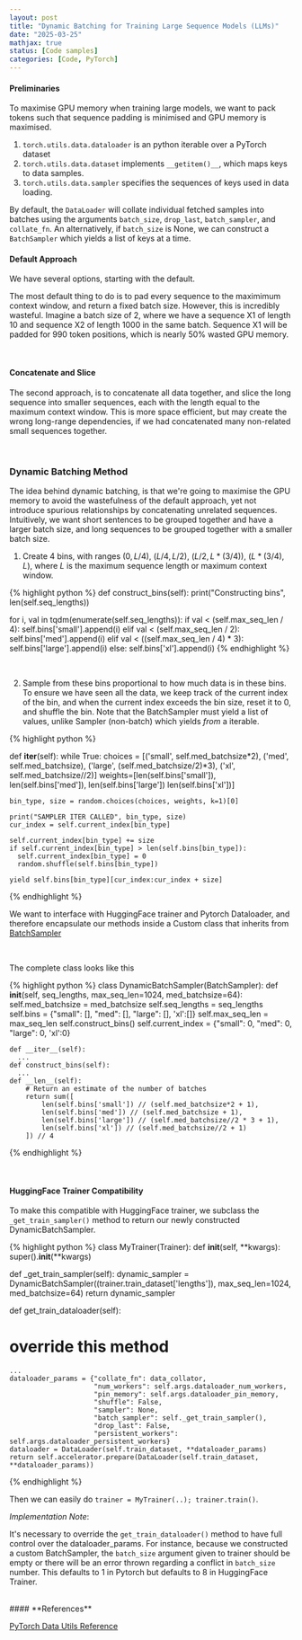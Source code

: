 ```yaml
---
layout: post
title: "Dynamic Batching for Training Large Sequence Models (LLMs)"
date: "2025-03-25"
mathjax: true
status: [Code samples]
categories: [Code, PyTorch]
---
```



#### **Preliminaries**

To maximise GPU memory when training large models, we want to pack tokens such that sequence padding is minimised and GPU memory is maximised. 

1. `torch.utils.data.dataloader` is an python iterable over a PyTorch dataset
2. `torch.utils.data.dataset` implements `__getitem()__`, which maps keys to data samples.
3. `torch.utils.data.sampler` specifies the sequences of keys used in data loading.

By default, the `DataLoader` will collate individual fetched samples into batches using the arguments `batch_size`, `drop_last`, `batch_sampler`, and `collate_fn`. An alternatively, if `batch_size` is None, we can construct a `BatchSampler` which yields a list of keys at a time.


#### **Default Approach**

We have several options, starting with the default.

The most default thing to do is to pad every sequence to the maximimum context window, and return a fixed batch size. However, this is incredibly wasteful. Imagine a batch size of 2, where we have a sequence X1 of length 10 and sequence X2 of length 1000 in the same batch. Sequence X1 will be padded for 990 token positions, which is nearly 50% wasted GPU memory.

<br>

#### **Concatenate and Slice**

The second approach, is to concatenate all data together, and slice the long sequence into smaller sequences, each with the length equal to the maximum context window. This is more space efficient, but may create the wrong long-range dependencies, if we had concatenated many non-related small sequences together.

<br>

### **Dynamic Batching Method**

The idea behind dynamic batching, is that we're going to maximise the GPU memory to avoid the wastefulness of the default approach, yet not introduce spurious relationships by concatenating unrelated sequences. Intuitively, we want short sentences to be grouped together and have a larger batch size, and long sequences to be grouped together with a smaller batch size.

1. Create 4 bins, with ranges $(0, L/4)$, $(L/4, L/2)$, $(L/2, L*(3/4))$, $(L * (3/4), L)$, where $L$ is the maximum sequence length or maximum context window. 

{% highlight python %}
def construct_bins(self):
  print("Constructing bins", len(self.seq_lengths))

  for i, val in tqdm(enumerate(self.seq_lengths)):
    if val < (self.max_seq_len / 4):
      self.bins['small'].append(i)
    elif val < (self.max_seq_len / 2):
      self.bins['med'].append(i)
    elif val < ((self.max_seq_len / 4) * 3):
      self.bins['large'].append(i)
    else:
      self.bins['xl'].append(i)
{% endhighlight %}

<br>

2. Sample from these bins proportional to how much data is in these bins. To ensure we have seen all the data, we keep track of the current index of the bin, and when the current index exceeds the bin size, reset it to 0, and shuffle the bin. Note that the BatchSampler must yield a list of values, unlike Sampler (non-batch) which yields *from* a iterable.

{% highlight python %}

def __iter__(self):
  while True:
    choices = [('small', self.med_batchsize*2), ('med', self.med_batchsize), ('large', (self.med_batchsize/2)*3), ('xl', self.med_batchsize//2)]
    weights=[len(self.bins['small']), len(self.bins['med']), len(self.bins['large']) len(self.bins['xl'])]

    bin_type, size = random.choices(choices, weights, k=1)[0]

    print("SAMPLER ITER CALLED", bin_type, size)
    cur_index = self.current_index[bin_type]

    self.current_index[bin_type] += size
    if self.current_index[bin_type] > len(self.bins[bin_type]):
      self.current_index[bin_type] = 0
      random.shuffle(self.bins[bin_type])

    yield self.bins[bin_type][cur_index:cur_index + size]

{% endhighlight %}

We want to interface with HuggingFace trainer and Pytorch Dataloader, and therefore encapsulate our methods inside a Custom class that inherits from [BatchSampler](https://github.com/pytorch/pytorch/blob/main/torch/utils/data/sampler.py)

<br>

The complete class looks like this


{% highlight python %}
class DynamicBatchSampler(BatchSampler):
    def __init__(self, seq_lengths, max_seq_len=1024, med_batchsize=64):
        self.med_batchsize = med_batchsize
        self.seq_lengths = seq_lengths
        self.bins = {"small": [], "med": [], "large": [], 'xl':[]}
        self.max_seq_len = max_seq_len
        self.construct_bins()
        self.current_index = {"small": 0, "med": 0, "large": 0, 'xl':0}

    def __iter__(self):
      ...
    def construct_bins(self):
      ...
    def __len__(self):
        # Return an estimate of the number of batches
        return sum([
            len(self.bins['small']) // (self.med_batchsize*2 + 1),
            len(self.bins['med']) // (self.med_batchsize + 1),
            len(self.bins['large']) // (self.med_batchsize//2 * 3 + 1),
            len(self.bins['xl']) // (self.med_batchsize//2 + 1)
        ]) // 4 

{% endhighlight %}


<br>

#### **HuggingFace Trainer Compatibility**

To make this compatible with HuggingFace trainer, we subclass the `_get_train_sampler()` method to return our newly constructed DynamicBatchSampler.


{% highlight python %}
class MyTrainer(Trainer):
  def __init__(self, **kwargs):
    super().__init__(**kwargs)

  def _get_train_sampler(self):
    dynamic_sampler = DynamicBatchSampler((trainer.train_dataset['lengths']), max_seq_len=1024, med_batchsize=64)
    return dynamic_sampler
  
  def get_train_dataloader(self):
  # override this method
    ...
    dataloader_params = {"collate_fn": data_collator,
                         "num_workers": self.args.dataloader_num_workers,
                         "pin_memory": self.args.dataloader_pin_memory,
                         "shuffle": False,
                         "sampler": None,
                         "batch_sampler": self._get_train_sampler(),
                         "drop_last": False,
                         "persistent_workers": self.args.dataloader_persistent_workers}
    dataloader = DataLoader(self.train_dataset, **dataloader_params)
    return self.accelerator.prepare(DataLoader(self.train_dataset, **dataloader_params))

{% endhighlight %}

Then we can easily do `trainer = MyTrainer(..); trainer.train()`. 

*Implementation Note*: 

It's necessary to override the `get_train_dataloader()` method to have full control over the dataloader_params. For instance, because we constructed a custom BatchSampler, the `batch_size` argument given to trainer should be empty or there will be an error thrown regarding a conflict in `batch_size` number. This defaults to 1 in Pytorch but defaults to 8 in HuggingFace Trainer.

<br>
#### **References**

[PyTorch Data Utils Reference](https://pytorch.org/docs/stable/data.html)
